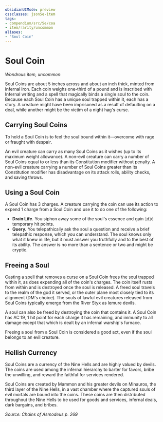 ```yaml
---
obsidianUIMode: preview
cssclasses: json5e-item
tags:
- compendium/src/5e/coa
- item/rarity/uncommon
aliases: 
- "Soul Coin"
---
```

# Soul Coin
*Wondrous item, uncommon*  


Soul Coins are about 5 inches across and about an inch thick, minted from infernal iron. Each coin weighs one-third of a pound and is inscribed with Infernal writing and a spell that magically binds a single soul to the coin. Because each Soul Coin has a unique soul trapped within it, each has a story. A creature might have been imprisoned as a result of defaulting on a deal, while another might be the victim of a night hag's curse.

## Carrying Soul Coins

To hold a Soul Coin is to feel the soul bound within it—overcome with rage or fraught with despair.

An evil creature can carry as many Soul Coins as it wishes (up to its maximum weight allowance). A non-evil creature can carry a number of Soul Coins equal to or less than its Constitution modifier without penalty. A non-evil creature carrying a number of Soul Coins greater than its Constitution modifier has disadvantage on its attack rolls, ability checks, and saving throws.

## Using a Soul Coin

A Soul Coin has 3 charges. A creature carrying the coin can use its action to expend 1 charge from a Soul Coin and use it to do one of the following:

- **Drain Life.** You siphon away some of the soul's essence and gain `1d10` temporary hit points.  
- **Query.** You telepathically ask the soul a question and receive a brief telepathic response, which you can understand. The soul knows only what it knew in life, but it must answer you truthfully and to the best of its ability. The answer is no more than a sentence or two and might be cryptic.  

## Freeing a Soul

Casting a spell that removes a curse on a Soul Coin frees the soul trapped within it, as does expending all of the coin's charges. The coin itself rusts from within and is destroyed once the soul is released. A freed soul travels to the realm of the god it served, or the outer plane most closely tied to its alignment (DM's choice). The souls of lawful evil creatures released from Soul Coins typically emerge from the River Styx as lemure devils.

A soul can also be freed by destroying the coin that contains it. A Soul Coin has AC 19, 1 hit point for each charge it has remaining, and immunity to all damage except that which is dealt by an infernal warship's furnace.

Freeing a soul from a Soul Coin is considered a good act, even if the soul belongs to an evil creature.

## Hellish Currency

Soul Coins are a currency of the Nine Hells and are highly valued by devils. The coins are used among the infernal hierarchy to barter for favors, bribe the unwilling, and reward the faithful for services rendered.

Soul Coins are created by Mammon and his greater devils on Minauros, the third layer of the Nine Hells, in a vast chamber where the captured souls of evil mortals are bound into the coins. These coins are then distributed throughout the Nine Hells to be used for goods and services, infernal deals, dark bargains, and bribes.

*Source: Chains of Asmodeus p. 269*
